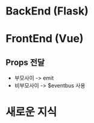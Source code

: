 # BackEnd (Flask)

##

# FrontEnd (Vue)

## Props 전달
  - 부모사이 -> emit
  - 비부모사이 -> $eventbus 사용

# 새로운 지식

##
